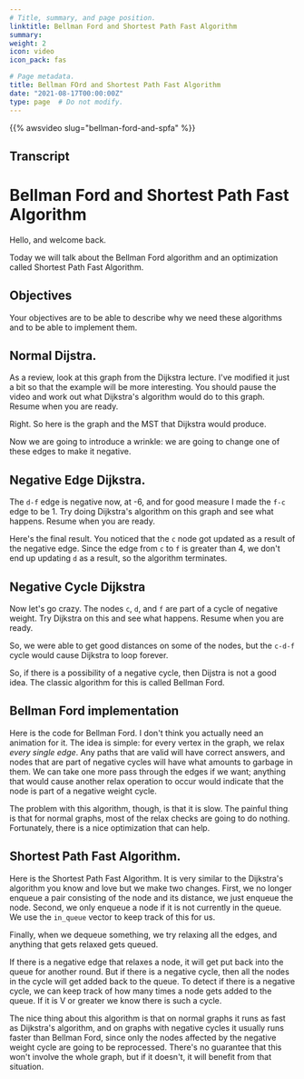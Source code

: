```yaml
---
# Title, summary, and page position.
linktitle: Bellman Ford and Shortest Path Fast Algorithm 
summary: 
weight: 2
icon: video
icon_pack: fas

# Page metadata.
title: Bellman FOrd and Shortest Path Fast Algorithm 
date: "2021-08-17T00:00:00Z"
type: page  # Do not modify.
---
```


{{% awsvideo slug="bellman-ford-and-spfa" %}}

## Transcript

# Bellman Ford and Shortest Path Fast Algorithm

Hello, and welcome back.

Today we will talk about the Bellman Ford algorithm and an
optimization called Shortest Path Fast Algorithm.

## Objectives

Your objectives are to be able to describe why we need these algorithms and
to be able to implement them.

## Normal Dijstra.

As a review, look at this graph from the Dijkstra lecture.  I've modified
it just a bit so that the example will be more interesting.  You should pause
the video and work out what Dijkstra's algorithm would do to this graph.
Resume when you are ready.

Right.  So here is the graph and the MST that Dijkstra would produce.

Now we are going to introduce a wrinkle: we are going to change one of these
edges to make it negative.

## Negative Edge Dijkstra.

The `d-f` edge is negative now, at -6, and for good measure I made the `f-c`
edge to be 1.  Try doing Dijkstra's algorithm on this graph and see what happens.
Resume when you are ready.

Here's the final result.  You noticed that the `c` node got updated as a result
of the negative edge.  Since the edge from `c` to `f` is greater than 4, we don't
end up updating `d` as a result, so the algorithm terminates.

## Negative Cycle Dijkstra

Now let's go crazy.  The nodes `c`, `d`, and `f` are part of a cycle of negative
weight.  Try Dijkstra on this and see what happens.  Resume when you are ready.

So, we were able to get good distances on some of the nodes, but the `c-d-f` cycle
would cause Dijkstra to loop forever.

So, if there is a possibility of a negative cycle, then Dijstra is not a good idea.
The classic algorithm for this is called Bellman Ford.

## Bellman Ford implementation

Here is the code for Bellman Ford.  I don't think you actually need an animation
for it.  The idea is simple: for every vertex in the graph, we relax
*every single edge*.  Any paths that are valid will have correct answers, and
nodes that are part of negative cycles will have what amounts to garbage in them.
We can take one more pass through the edges if we want; anything that would cause
another relax operation to occur would indicate that the node is part of a negative
weight cycle.

The problem with this algorithm, though, is that it is slow.  The painful thing is
that for normal graphs, most of the relax checks are going to do nothing.  Fortunately,
there is a nice optimization that can help.

## Shortest Path Fast Algorithm.

Here is the Shortest Path Fast Algorithm.  It is very similar to the Dijkstra's
algorithm you know and love but we make two changes.  First, we no longer enqueue
a pair consisting of the node and its distance,  we just enqueue the node.
Second, we only enqueue a node if it is not currently in the queue.  We use the
`in_queue` vector to keep track of this for us.

Finally, when we dequeue something, we try relaxing all the edges, and anything
that gets relaxed gets queued.

If there is a negative edge that relaxes a node, it will get put back into the
queue for another round.  But if there is a negative cycle, then all the nodes
in the cycle will get added back to the queue.  To detect if there is a negative
cycle, we can keep track of how many times a node gets added to the queue.
If it is V or greater we know there is such a cycle.

The nice thing about this algorithm is that on normal graphs it runs as fast
as Dijkstra's algorithm, and on graphs with negative cycles it usually runs
faster than Bellman Ford, since only the nodes affected by the negative weight
cycle are going to be reprocessed.  There's no guarantee that this won't involve
the whole graph, but if it doesn't, it will benefit from that situation. 
